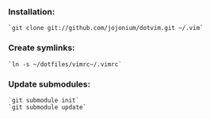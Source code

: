 ### Installation:

	`git clone git://github.com/jojonium/dotvim.git ~/.vim`

### Create symlinks:

	`ln -s ~/dotfiles/vimrc~/.vimrc`

### Update submodules:

	`git submodule init`
	`git submodule update`
